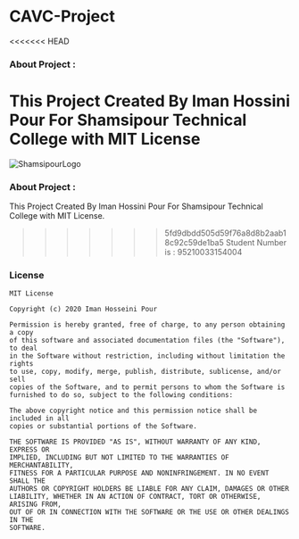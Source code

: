 # CAVC-Project

<<<<<<< HEAD
### About Project :
This Project Created By Iman Hossini Pour For Shamsipour Technical College with MIT License
=======
![ShamsipourLogo](https://upload.wikimedia.org/wikipedia/commons/4/40/STVC.svg)

### About Project :
This Project Created By Iman Hossini Pour For Shamsipour Technical College with MIT License.

>>>>>>> 5fd9dbdd505d59f76a8d8b2aab18c92c59de1ba5
Student Number is : 95210033154004


### License
```
MIT License

Copyright (c) 2020 Iman Hosseini Pour

Permission is hereby granted, free of charge, to any person obtaining a copy
of this software and associated documentation files (the "Software"), to deal
in the Software without restriction, including without limitation the rights
to use, copy, modify, merge, publish, distribute, sublicense, and/or sell
copies of the Software, and to permit persons to whom the Software is
furnished to do so, subject to the following conditions:

The above copyright notice and this permission notice shall be included in all
copies or substantial portions of the Software.

THE SOFTWARE IS PROVIDED "AS IS", WITHOUT WARRANTY OF ANY KIND, EXPRESS OR
IMPLIED, INCLUDING BUT NOT LIMITED TO THE WARRANTIES OF MERCHANTABILITY,
FITNESS FOR A PARTICULAR PURPOSE AND NONINFRINGEMENT. IN NO EVENT SHALL THE
AUTHORS OR COPYRIGHT HOLDERS BE LIABLE FOR ANY CLAIM, DAMAGES OR OTHER
LIABILITY, WHETHER IN AN ACTION OF CONTRACT, TORT OR OTHERWISE, ARISING FROM,
OUT OF OR IN CONNECTION WITH THE SOFTWARE OR THE USE OR OTHER DEALINGS IN THE
SOFTWARE.

```
